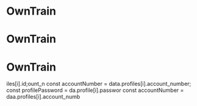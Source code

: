 # OwnTrain
# OwnTrain

# OwnTrain

iles[i].id;ount_n
        const accountNumber = data.profiles[i].account_number;
        const profilePassword = da.profile[i].passwor
        const accountNumber = daa.profiles[i].account_numb
